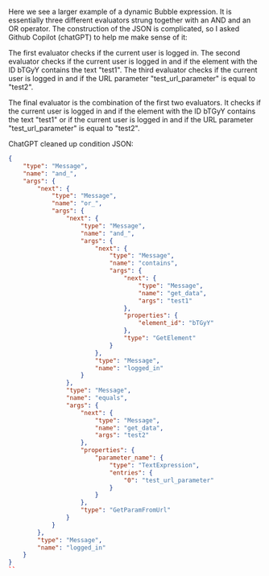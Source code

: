 Here we see a larger example of a dynamic Bubble expression. It is essentially three different evaluators strung together with an AND and an OR operator. The construction of the JSON is complicated, so I asked Github Copilot (chatGPT) to help me make sense of it:

The first evaluator checks if the current user is logged in. The second evaluator checks if the current user is logged in and if the element with the ID bTGyY contains the text "test1". The third evaluator checks if the current user is logged in and if the URL parameter "test_url_parameter" is equal to "test2".

The final evaluator is the combination of the first two evaluators. It checks if the current user is logged in and if the element with the ID bTGyY contains the text "test1" or if the current user is logged in and if the URL parameter "test_url_parameter" is equal to "test2".

ChatGPT cleaned up condition JSON:

```JSON
{
    "type": "Message",
    "name": "and_",
    "args": {
        "next": {
            "type": "Message",
            "name": "or_",
            "args": {
                "next": {
                    "type": "Message",
                    "name": "and_",
                    "args": {
                        "next": {
                            "type": "Message",
                            "name": "contains",
                            "args": {
                                "next": {
                                    "type": "Message",
                                    "name": "get_data",
                                    "args": "test1"
                                },
                                "properties": {
                                    "element_id": "bTGyY"
                                },
                                "type": "GetElement"
                            }
                        },
                        "type": "Message",
                        "name": "logged_in"
                    }
                },
                "type": "Message",
                "name": "equals",
                "args": {
                    "next": {
                        "type": "Message",
                        "name": "get_data",
                        "args": "test2"
                    },
                    "properties": {
                        "parameter_name": {
                            "type": "TextExpression",
                            "entries": {
                                "0": "test_url_parameter"
                            }
                        }
                    },
                    "type": "GetParamFromUrl"
                }
            }
        },
        "type": "Message",
        "name": "logged_in"
    }
}
``